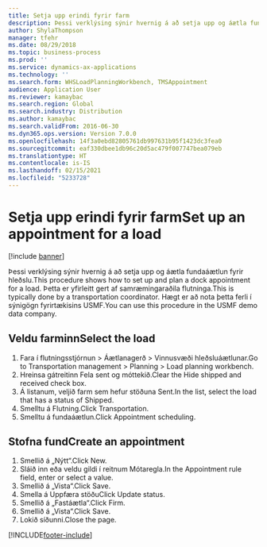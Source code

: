 ```yaml
---
title: Setja upp erindi fyrir farm
description: Þessi verklýsing sýnir hvernig á að setja upp og áætla fundaáætlun fyrir hleðslu.
author: ShylaThompson
manager: tfehr
ms.date: 08/29/2018
ms.topic: business-process
ms.prod: ''
ms.service: dynamics-ax-applications
ms.technology: ''
ms.search.form: WHSLoadPlanningWorkbench, TMSAppointment
audience: Application User
ms.reviewer: kamaybac
ms.search.region: Global
ms.search.industry: Distribution
ms.author: kamaybac
ms.search.validFrom: 2016-06-30
ms.dyn365.ops.version: Version 7.0.0
ms.openlocfilehash: 14f3a0ebd82805761db997631b95f1423dc3fea0
ms.sourcegitcommit: eaf330dbee1db96c20d5ac479f007747bea079eb
ms.translationtype: HT
ms.contentlocale: is-IS
ms.lasthandoff: 02/15/2021
ms.locfileid: "5233728"
---
```

# <a name="set-up-an-appointment-for-a-load"></a><span data-ttu-id="74d0d-103">Setja upp erindi fyrir farm</span><span class="sxs-lookup"><span data-stu-id="74d0d-103">Set up an appointment for a load</span></span>

[!include [banner](../../includes/banner.md)]

<span data-ttu-id="74d0d-104">Þessi verklýsing sýnir hvernig á að setja upp og áætla fundaáætlun fyrir hleðslu.</span><span class="sxs-lookup"><span data-stu-id="74d0d-104">This procedure shows how to set up and plan a dock appointment for a load.</span></span> <span data-ttu-id="74d0d-105">Þetta er yfirleitt gert af samræmingaraðila flutninga.</span><span class="sxs-lookup"><span data-stu-id="74d0d-105">This is typically done by a transportation coordinator.</span></span> <span data-ttu-id="74d0d-106">Hægt er að nota þetta ferli í sýnigögn fyrirtækisins USMF.</span><span class="sxs-lookup"><span data-stu-id="74d0d-106">You can use this procedure in the USMF demo data company.</span></span>


## <a name="select-the-load"></a><span data-ttu-id="74d0d-107">Veldu farminn</span><span class="sxs-lookup"><span data-stu-id="74d0d-107">Select the load</span></span>
1. <span data-ttu-id="74d0d-108">Fara í flutningsstjórnun > Áætlanagerð > Vinnusvæði hleðsluáætlunar.</span><span class="sxs-lookup"><span data-stu-id="74d0d-108">Go to Transportation management > Planning > Load planning workbench.</span></span>
2. <span data-ttu-id="74d0d-109">Hreinsa gátreitinn Fela sent og móttekið.</span><span class="sxs-lookup"><span data-stu-id="74d0d-109">Clear the Hide shipped and received check box.</span></span>
3. <span data-ttu-id="74d0d-110">Á listanum, veljið farm sem hefur stöðuna Sent.</span><span class="sxs-lookup"><span data-stu-id="74d0d-110">In the list, select the load that has a status of Shipped.</span></span>
4. <span data-ttu-id="74d0d-111">Smelltu á Flutning.</span><span class="sxs-lookup"><span data-stu-id="74d0d-111">Click Transportation.</span></span>
5. <span data-ttu-id="74d0d-112">Smelltu á fundaáætlun.</span><span class="sxs-lookup"><span data-stu-id="74d0d-112">Click Appointment scheduling.</span></span>

## <a name="create-an-appointment"></a><span data-ttu-id="74d0d-113">Stofna fund</span><span class="sxs-lookup"><span data-stu-id="74d0d-113">Create an appointment</span></span>
1. <span data-ttu-id="74d0d-114">Smellið á „Nýtt“.</span><span class="sxs-lookup"><span data-stu-id="74d0d-114">Click New.</span></span>
2. <span data-ttu-id="74d0d-115">Sláið inn eða veldu gildi í reitnum Mótaregla.</span><span class="sxs-lookup"><span data-stu-id="74d0d-115">In the Appointment rule field, enter or select a value.</span></span>
3. <span data-ttu-id="74d0d-116">Smellið á „Vista“.</span><span class="sxs-lookup"><span data-stu-id="74d0d-116">Click Save.</span></span>
4. <span data-ttu-id="74d0d-117">Smella á Uppfæra stöðu</span><span class="sxs-lookup"><span data-stu-id="74d0d-117">Click Update status.</span></span>
5. <span data-ttu-id="74d0d-118">Smellið á „Fastáætla“.</span><span class="sxs-lookup"><span data-stu-id="74d0d-118">Click Firm.</span></span>
6. <span data-ttu-id="74d0d-119">Smellið á „Vista“.</span><span class="sxs-lookup"><span data-stu-id="74d0d-119">Click Save.</span></span>
7. <span data-ttu-id="74d0d-120">Lokið síðunni.</span><span class="sxs-lookup"><span data-stu-id="74d0d-120">Close the page.</span></span>



[!INCLUDE[footer-include](../../../includes/footer-banner.md)]